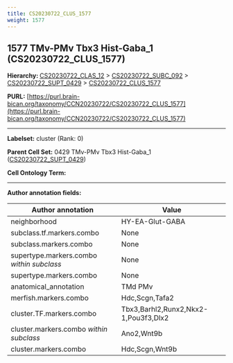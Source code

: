 ```yaml
---
title: CS20230722_CLUS_1577
weight: 1577
---
```

## 1577 TMv-PMv Tbx3 Hist-Gaba_1 (CS20230722_CLUS_1577)
<b>Hierarchy: </b>
[CS20230722_CLAS_12](../CS20230722_CLAS_12) >
[CS20230722_SUBC_092](../CS20230722_SUBC_092) >
[CS20230722_SUPT_0429](../CS20230722_SUPT_0429) >
[CS20230722_CLUS_1577](../CS20230722_CLUS_1577)

**PURL:** [https://purl.brain-bican.org/taxonomy/CCN20230722/CS20230722_CLUS_1577](https://purl.brain-bican.org/taxonomy/CCN20230722/CS20230722_CLUS_1577)

---


**Labelset:** cluster (Rank: 0)

**Parent Cell Set:** 0429 TMv-PMv Tbx3 Hist-Gaba_1 ([CS20230722_SUPT_0429](../CS20230722_SUPT_0429))



**Cell Ontology Term:** 

[MARKER GENES.]: #


---

[TRANSFERRED ANNOTATIONS.]: #


[AUTHOR ANNOTATION FIELDS.]: #


**Author annotation fields:**

| Author annotation | Value |
|-------------------|-------|
|neighborhood|HY-EA-Glut-GABA|
|subclass.tf.markers.combo|None|
|subclass.markers.combo|None|
|supertype.markers.combo _within subclass_|None|
|supertype.markers.combo|None|
|anatomical_annotation|TMd PMv|
|merfish.markers.combo|Hdc,Scgn,Tafa2|
|cluster.TF.markers.combo|Tbx3,Barhl2,Runx2,Nkx2-1,Pou3f3,Dlx2|
|cluster.markers.combo _within subclass_|Ano2,Wnt9b|
|cluster.markers.combo|Hdc,Scgn,Wnt9b|
